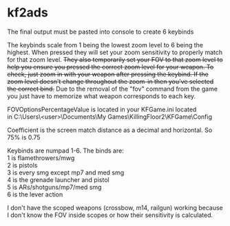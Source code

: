 # kf2ads
The final output must be pasted into console to create 6 keybinds

The keybinds scale from 1 being the lowest zoom level to 6 being the highest. When pressed they will set your zoom sensitivity to properly match for that zoom level. ~~They also temporarily set your FOV to that zoom level to help you ensure you pressed the correct zoom level for your weapon. To check, just zoom in with your weapon after pressing the keybind. If the zoom level doesn't change throughout the zoom-in then you've selected the correct bind.~~ Due to the removal of the "fov" command from the game you just have to memorize what weapon corresponds to each key.

FOVOptionsPercentageValue is located in your KFGame.ini located in C:\\Users\\\<user\>\\Documents\\My Games\\KillingFloor2\\KFGame\\Config

Coefficient is the screen match distance as a decimal and horizontal. So 75% is 0.75

Keybinds are numpad 1-6. The binds are:  
1 is flamethrowers/mwg  
2 is pistols  
3 is every smg except mp7 and med smg  
4 is the grenade launcher and pistol  
5 is ARs/shotguns/mp7/med smg  
6 is the lever action

I don't have the scoped weapons (crossbow, m14, railgun) working because I don't know the FOV inside scopes or how their sensitivity is calculated.
